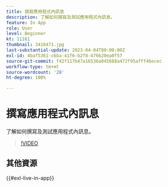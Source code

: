 ```yaml
---
title: 撰寫應用程式內訊息
description: 了解如何撰寫及測試應用程式內訊息。
feature: In App
role: User
level: Beginner
kt: 11161
thumbnail: 3410471.jpg
last-substantial-update: 2023-04-04T00:00:00Z
exl-id: 4baf5361-c6ba-41f6-b2f8-476620ea0f57
source-git-commit: f42f117b47a16536a045688a472f95afff46ecec
workflow-type: tm+mt
source-wordcount: '28'
ht-degree: 100%

---
```


# 撰寫應用程式內訊息

了解如何撰寫及測試應用程式內訊息。

>[!VIDEO](https://video.tv.adobe.com/v/3410471?quality=12&learn=on)

## 其他資源

{{#exl-live-in-app}}
